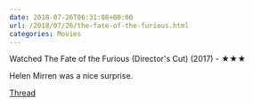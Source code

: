 ```yaml
---
date: 2018-07-26T06:31:08+00:00
url: /2018/07/26/the-fate-of-the-furious.html
categories: Movies
---
```

Watched The Fate of the Furious (Director's Cut) (2017) - ★★★

Helen Mirren was a nice surprise.

[Thread](https://twitter.com/rmlewisuk/status/1022238473074429952)


